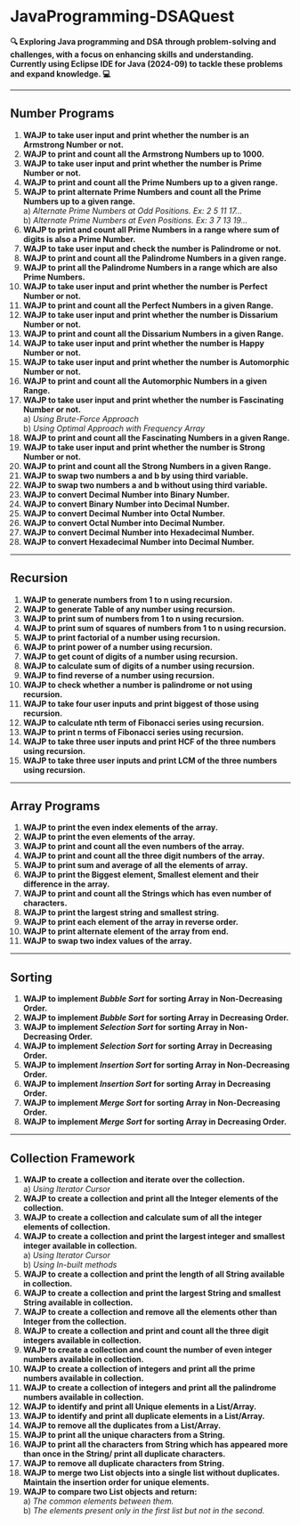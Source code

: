 # JavaProgramming-DSAQuest

**🔍 Exploring Java programming and DSA through problem-solving and challenges, with a focus on enhancing skills and understanding. Currently using Eclipse IDE for Java (2024-09) to tackle these problems and expand knowledge. 💻**

---

## Number Programs

1. **WAJP to take user input and print whether the number is an Armstrong Number or not.**
2. **WAJP to print and count all the Armstrong Numbers up to 1000.**
3. **WAJP to take user input and print whether the number is Prime Number or not.**
4. **WAJP to print and count all the Prime Numbers up to a given range.**
5. **WAJP to print alternate Prime Numbers and count all the Prime Numbers up to a given range.**  
   a) _Alternate Prime Numbers at Odd Positions. Ex: 2 5 11 17..._  
   b) _Alternate Prime Numbers at Even Positions. Ex: 3 7 13 19..._
6. **WAJP to print and count all Prime Numbers in a range where sum of digits is also a Prime Number.**
7. **WAJP to take user input and check the number is Palindrome or not.**
8. **WAJP to print and count all the Palindrome Numbers in a given range.**
9. **WAJP to print all the Palindrome Numbers in a range which are also Prime Numbers.**
10. **WAJP to take user input and print whether the number is Perfect Number or not.**
11. **WAJP to print and count all the Perfect Numbers in a given Range.**
12. **WAJP to take user input and print whether the number is Dissarium Number or not.**
13. **WAJP to print and count all the Dissarium Numbers in a given Range.**
14. **WAJP to take user input and print whether the number is Happy Number or not.**
15. **WAJP to take user input and print whether the number is Automorphic Number or not.**
16. **WAJP to print and count all the Automorphic Numbers in a given Range.**
17. **WAJP to take user input and print whether the number is Fascinating Number or not.**  
    a) _Using Brute-Force Approach_  
    b) _Using Optimal Approach with Frequency Array_
18. **WAJP to print and count all the Fascinating Numbers in a given Range.**
19. **WAJP to take user input and print whether the number is Strong Number or not.**
20. **WAJP to print and count all the Strong Numbers in a given Range.**
21. **WAJP to swap two numbers a and b by using third variable.**
22. **WAJP to swap two numbers a and b without using third variable.**
23. **WAJP to convert Decimal Number into Binary Number.**
24. **WAJP to convert Binary Number into Decimal Number.**
25. **WAJP to convert Decimal Number into Octal Number.**
26. **WAJP to convert Octal Number into Decimal Number.**
27. **WAJP to convert Decimal Number into Hexadecimal Number.**
28. **WAJP to convert Hexadecimal Number into Decimal Number.**

---

## Recursion

1. **WAJP to generate numbers from 1 to n using recursion.**
2. **WAJP to generate Table of any number using recursion.**
3. **WAJP to print sum of numbers from 1 to n using recursion.**
4. **WAJP to print sum of squares of numbers from 1 to n using recursion.**
5. **WAJP to print factorial of a number using recursion.**
6. **WAJP to print power of a number using recursion.**
7. **WAJP to get count of digits of a number using recursion.**
8. **WAJP to calculate sum of digits of a number using recursion.**
9. **WAJP to find reverse of a number using recursion.**
10. **WAJP to check whether a number is palindrome or not using recursion.**
11. **WAJP to take four user inputs and print biggest of those using recursion.**
12. **WAJP to calculate nth term of Fibonacci series using recursion.**
13. **WAJP to print n terms of Fibonacci series using recursion.**
14. **WAJP to take three user inputs and print HCF of the three numbers using recursion.**
15. **WAJP to take three user inputs and print LCM of the three numbers using recursion.**

---

## Array Programs

1. **WAJP to print the even index elements of the array.**
2. **WAJP to print the even elements of the array.**
3. **WAJP to print and count all the even numbers of the array.**
4. **WAJP to print and count all the three digit numbers of the array.**
5. **WAJP to print sum and average of all the elements of array.**
6. **WAJP to print the Biggest element, Smallest element and their difference in the array.**
7. **WAJP to print and count all the Strings which has even number of characters.**
8. **WAJP to print the largest string and smallest string.**
9. **WAJP to print each element of the array in reverse order.**
10. **WAJP to print alternate element of the array from end.**
11. **WAJP to swap two index values of the array.**

---

## Sorting

1. **WAJP to implement *Bubble Sort* for sorting Array in Non-Decreasing Order.**
2. **WAJP to implement *Bubble Sort* for sorting Array in Decreasing Order.**
3. **WAJP to implement *Selection Sort* for sorting Array in Non-Decreasing Order.**
4. **WAJP to implement *Selection Sort* for sorting Array in Decreasing Order.**
5. **WAJP to implement *Insertion Sort* for sorting Array in Non-Decreasing Order.**
6. **WAJP to implement *Insertion Sort* for sorting Array in Decreasing Order.**
7. **WAJP to implement *Merge Sort* for sorting Array in Non-Decreasing Order.**
8. **WAJP to implement *Merge Sort* for sorting Array in Decreasing Order.**

---

## Collection Framework

1. **WAJP to create a collection and iterate over the collection.**  
    a) _Using Iterator Cursor_  
2. **WAJP to create a collection and print all the Integer elements of the collection.**  
3. **WAJP to create a collection and calculate sum of all the integer elements of collection.**  
4. **WAJP to create a collection and print the largest integer and smallest integer available in collection.**  
    a) _Using Iterator Cursor_    
    b) _Using In-built methods_    
5. **WAJP to create a collection and print the length of all String available in collection.**  
6. **WAJP to create a collection and print the largest String and smallest String available in collection.**  
7. **WAJP to create a collection and remove all the elements other than Integer from the collection.**  
8. **WAJP to create a collection and print and count all the three digit integers available in collection.**  
9. **WAJP to create a collection and count the number of even integer numbers available in collection.**  
10. **WAJP to create a collection of integers and print all the prime numbers available in collection.**  
11. **WAJP to create a collection of integers and print all the palindrome numbers available in collection.**  
12. **WAJP to identify and print all Unique elements in a List/Array.**  
13. **WAJP to identify and print all duplicate elements in a List/Array.**  
14. **WAJP to remove all the duplicates from a List/Array.**  
15. **WAJP to print all the unique characters from a String.**  
16. **WAJP to print all the characters from String which has appeared more than once in the String/ print all duplicate characters.**  
17. **WAJP to remove all duplicate characters from String.**  
18. **WAJP to merge two List objects into a single list without duplicates. Maintain the insertion order for unique elements.**  
19. **WAJP to compare two List objects and return:**  
    a) _The common elements between them._  
    b) _The elements present only in the first list but not in the second._  